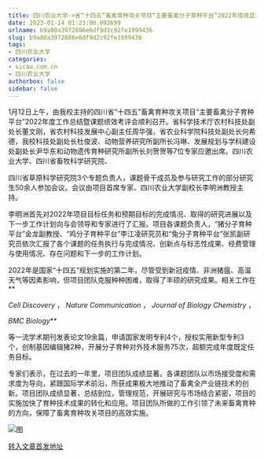 ```yaml
---
title: 四川农业大学->省“十四五”畜禽育种攻关项目“主要畜禽分子育种平台”2022年成效显著 | sicau.com.cn
date: 2023-01-14 01:23:00.092699
urlname: b9a80a3972886e6df9d2c92fe1999436
slug: b9a80a3972886e6df9d2c92fe1999436
tags: 
- 四川农业大学
categories:
- sicau.com.cn
- 四川农业大学
authorbox: false
sidebar: false
---
```

1月12日上午，由我校主持的四川省“十四五”畜禽育种攻关项目“主要畜禽分子育种平台”2022年度工作总结暨课题绩效考评会顺利召开。省科学技术厅农村科技处副处长董文刚，省农村科技发展中心副主任周华强，省农业科学院科技处副处长何希德，我校科技处副处长杜俊波、动物营养研究所副所长冯琳、发展规划与学科建设处副处长尹华东和动物遗传育种研究所副所长刘贺贺等7位专家应邀出席。四川农业大学、四川省畜牧科学研究院、
<!--more-->
四川省草原科学研究院3个专题负责人，课题骨干成员及参与研究工作的部分研究生50余人参加会议。会议由项目首席专家、四川农业大学副校长李明洲教授主持。

李明洲首先对2022年项目目标任务和预期目标的完成情况、取得的研究进展以及下一步工作计划向与会领导和专家进行了汇报。项目各课题负责人，“猪分子育种平台”金龙副教授、“鸡分子育种平台”李江凌研究员和“兔分子育种平台”张凯副研究员依次汇报了各个课题的任务执行与完成情况、创新点与标志性成果、经费管理与使用情况、存在问题和下一步的工作计划。

2022年是国家“十四五”规划实施的第二年，尽管受到新冠疫情、非洲猪瘟、高温天气等因素影响，但项目团队克服种种困难，取得了丰硕的研究成果。相关工作在 **

_Cell Discovery_ ， _Nature Communication_ ， _Journal of Biology Chemistry_ ，

_BMC Biology_**

等一流学术期刊发表论文19余篇，申请国家发明专利4个，授权实用新型专利3个，创制基因编辑猪2种，开展分子育种对外技术服务75次，超额完成年度既定任务目标。

专家们表示，在过去的一年里，项目团队成绩显著。各课题团队以市场接受度和需求度为导向，紧跟国际学术前沿，所获成果极大地推动了畜禽全产业链技术的创新。项目团队成绩显著，总结到位，管理规范，开展研究与市场结合紧密，项目的实施加快了育种技术成果的转化和应用。项目团队所做的工作引领了未来畜禽育种的方向，保障了畜禽育种攻关项目的高效实施。

![图](https://news.sicau.edu.cn/__local/3/A4/1E/DFCB00E9DFB3124377EE0027754_4E5BA20C_3EA8CB.png)

[转入文章首发地址](https://news.sicau.edu.cn/info/1078/70858.htm)